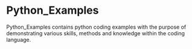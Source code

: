 # Python_Examples
Python_Examples contains python coding examples with the purpose of demonstrating various skills, methods and knowledge within the coding language.
